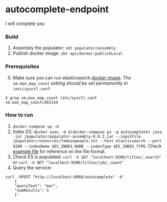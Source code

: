 # autocomplete-endpoint
I will complete you

### Build

1. Assembly the populator: `sbt populator/assembly`
2. Publish docker image: `sbt api/docker:publishLocal`

### Prerequisites

0. Make sure you can run elasticsearch [docker image](https://www.elastic.co/guide/en/elasticsearch/reference/6.2/docker.html). _The `vm.max_map_count` setting should be set permanently in `/etc/sysctl.conf`:_
```
$ grep vm.max_map_count /etc/sysctl.conf
vm.max_map_count=262144
```

### How to run

1. `docker-compose up -d`
2. Index ES: `docker exec -d $(docker-compose ps -q autocomplete) java -jar /populator/populator-assembly-0.0.2.jar --inputFile /populator/resources/famouspeople.txt --host elasticsearch --port 9200 --indexName $ES_INDEX_NAME --indexType $ES_INDEX_TYPE`. Check [example file](https://github.com/anuras/autocomplete-service/blob/master/populator/src/test/resources/famouspeople.txt) for reference on the file format.
3. Check ES is populated: `curl -X GET "localhost:9200/titles/_search"` or `curl -X GET "localhost:9200/titles/job/_count"`
4. Query the service: 
```
curl -XPOST "http://localhost:8088/autocomplete" -d'
    {
    "queryText": "mar",
    "numResults": 5
    }'
```
